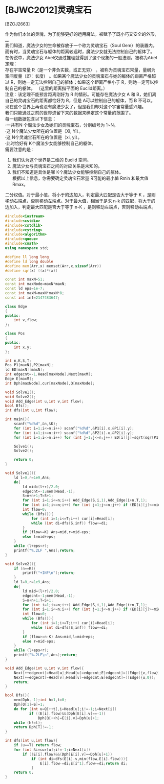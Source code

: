 # [BJWC2012]灵魂宝石
[BZOJ2663]

作为你们本体的灵魂，为了能够更好的运用魔法，被赋予了既小巧又安全的外形，„„  
我们知道，魔法少女的生命被存放于一个称为灵魂宝石（Soul Gem）的装置内。而有时，当灵魂宝石与躯体的距离较远时，魔法少女就无法控制自己的躯体了。  
在传说中，魔法少女 Abel仅通过推理就得到了这个现象的一般法则，被称为Abel定理：  
存在宇宙常量 R（是一个非负实数，或正无穷） ，被称为灵魂宝石常量，量纲为空间度量（即：长度） 。如果某个魔法少女的灵魂宝石与她的躯体的距离严格超过 R，则她一定无法控制自己的躯体；如果这个距离严格小于 R，则她一定可以控制自己的躯体。 （这里的距离指平面的 Euclid距离。）  
注意：该定理不能预言距离刚好为 R 的情形。可能存在魔法少女 A 和 B，她们离自己的灵魂宝石的距离都恰好为 R，但是 A可以控制自己的躯体，而 B 不可以。  
现在这个世界上再也没有魔法少女了，但是我们却对这个宇宙常量感兴趣。  
我们只能通过之前的世界遗留下来的数据来确定这个常量的范围了。  
每一组数据包含以下信息：  
·一共有N 个魔法少女及她们的灵魂宝石，分别编号为 1~N。  
·这 N个魔法少女所在的位置是（Xi, Yi）。  
·这 N个灵魂宝石所在的位置是（xi, yi）。  
·此时恰好有 K个魔法少女能够控制自己的躯体。  
需要注意的是：
1. 我们认为这个世界是二维的 Euclid 空间。  
2. 魔法少女与灵魂宝石之间的对应关系是未知的。  
3. 我们不知道是具体是哪 K个魔法少女能够控制自己的躯体。  
根据以上信息，你需要确定灵魂宝石常量 R可能的最小值 Rmin 和最大值Rmax。

二分权值。对于最小值，将小于的边加入，判定最大匹配是否大于等于 K ，是则移动右端点，否则移动左端点。对于最大值，相当于是求 n-k 的匹配，将大于的边加入，判定最大匹配是否大于等于 n-K ，是则移动左端点，否则移动右端点。

```cpp
#include<iostream>
#include<cstdio>
#include<cstdlib>
#include<cstring>
#include<algorithm>
#include<queue>
#include<cmath>
using namespace std;

#define ll long long
#define ld long double
#define mem(Arr,x) memset(Arr,x,sizeof(Arr))
#define sqr(x) ((x)*(x))

const int maxN=51;
const int maxNode=maxN*maxN;
const ld eps=1e-7;
const int maxM=maxN*maxN*8;
const int inf=2147483647;

class Edge
{
public:
	int v,flow;
};

class Pos
{
public:
	int x,y;
};

int n,K,S,T;
Pos P1[maxN],P2[maxN];
ld ED[maxN][maxN];
int edgecnt=-1,Head[maxNode],Next[maxM];
Edge E[maxM];
int Dph[maxNode],cur[maxNode],Q[maxNode];

void Solve1();
void Solve2();
void Add_Edge(int u,int v,int flow);
bool Bfs();
int dfs(int u,int flow);

int main(){
	scanf("%d%d",&n,&K);
	for (int i=1;i<=n;i++) scanf("%d%d",&P1[i].x,&P1[i].y);
	for (int i=1;i<=n;i++) scanf("%d%d",&P2[i].x,&P2[i].y);
	for (int i=1;i<=n;i++) for (int j=1;j<=n;j++) ED[i][j]=sqrt(sqr(P1[i].x-P2[j].x)+sqr(P1[i].y-P2[j].y));

	Solve1();
	Solve2();

	return 0;
}

void Solve1(){
	ld l=0,r=1e9,Ans;
	do{
		ld mid=(l+r)/2.0;
		edgecnt=-1;mem(Head,-1);
		S=n+n+1;T=S+1;
		for (int i=1;i<=n;i++) Add_Edge(S,i,1),Add_Edge(i+n,T,1);
		for (int i=1;i<=n;i++) for (int j=1;j<=n;j++) if (ED[i][j]<=mid) Add_Edge(i,j+n,1);
		int flow=0;
		while (Bfs()){
			for (int i=1;i<=T;i++) cur[i]=Head[i];
			while (int di=dfs(S,inf)) flow+=di;
		}
		if (flow>=K) Ans=mid,r=mid-eps;
		else l=mid+eps;
	}
	while (l+eps<r);
	printf("%.2LF ",Ans);return;
}

void Solve2(){
	if (n==K){
		printf("+INF\n");return;
	}
	ld l=0,r=1e9,Ans;
	do{
		ld mid=(l+r)/2.0;
		edgecnt=-1;mem(Head,-1);
		S=n+n+1;T=S+1;
		for (int i=1;i<=n;i++) Add_Edge(S,i,1),Add_Edge(i+n,T,1);
		for (int i=1;i<=n;i++) for (int j=1;j<=n;j++) if (ED[i][j]>=mid) Add_Edge(i,j+n,1);
		int flow=0;
		while (Bfs()){
			for (int i=1;i<=T;i++) cur[i]=Head[i];
			while (int di=dfs(S,inf)) flow+=di;
		}
		if (flow>=n-K) Ans=mid,l=mid+eps;
		else r=mid-eps;
	}
	while (l+eps<r);
	printf("%.2LF\n",Ans);return;
}

void Add_Edge(int u,int v,int flow){
	Next[++edgecnt]=Head[u];Head[u]=edgecnt;E[edgecnt]=((Edge){v,flow});
	Next[++edgecnt]=Head[v];Head[v]=edgecnt;E[edgecnt]=((Edge){u,0});
	return;
}

bool Bfs(){
	mem(Dph,-1);int h=1,t=0;
	Dph[Q[1]=S]=1;
	do for (int u=Q[++t],i=Head[u];i!=-1;i=Next[i])
		   if ((E[i].flow)&&(Dph[E[i].v]==-1))
			   Dph[Q[++h]=E[i].v]=Dph[u]+1;
	while (h!=t);
	return Dph[T]!=-1;
}

int dfs(int u,int flow){
	if (u==T) return flow;
	for (int &i=cur[u];i!=-1;i=Next[i])
		if ((E[i].flow)&&(Dph[E[i].v]==Dph[u]+1))
			if (int di=dfs(E[i].v,min(flow,E[i].flow))){
				E[i].flow-=di;E[i^1].flow+=di;return di;
			}
	return 0;
}
```